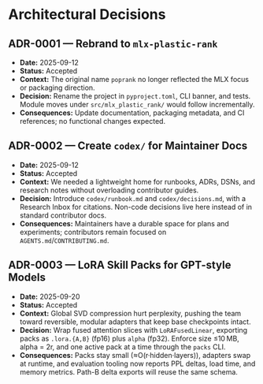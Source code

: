 # Architectural Decisions

## ADR-0001 — Rebrand to `mlx-plastic-rank`
- **Date:** 2025-09-12
- **Status:** Accepted
- **Context:** The original name `poprank` no longer reflected the MLX focus or packaging direction.
- **Decision:** Rename the project in `pyproject.toml`, CLI banner, and tests. Module moves under `src/mlx_plastic_rank/` would follow incrementally.
- **Consequences:** Update documentation, packaging metadata, and CI references; no functional changes expected.

## ADR-0002 — Create `codex/` for Maintainer Docs
- **Date:** 2025-09-12
- **Status:** Accepted
- **Context:** We needed a lightweight home for runbooks, ADRs, DSNs, and research notes without overloading contributor guides.
- **Decision:** Introduce `codex/runbook.md` and `codex/decisions.md`, with a Research Inbox for citations. Non-code decisions live here instead of in standard contributor docs.
- **Consequences:** Maintainers have a durable space for plans and experiments; contributors remain focused on `AGENTS.md`/`CONTRIBUTING.md`.

## ADR-0003 — LoRA Skill Packs for GPT-style Models
- **Date:** 2025-09-20
- **Status:** Accepted
- **Context:** Global SVD compression hurt perplexity, pushing the team toward reversible, modular adapters that keep base checkpoints intact.
- **Decision:** Wrap fused attention slices with `LoRAFusedLinear`, exporting packs as `.lora.{A,B}` (fp16) plus `alpha` (fp32). Enforce size ≤10 MB, alpha = 2r, and one active pack at a time through the `packs` CLI.
- **Consequences:** Packs stay small (≈O(r·hidden·layers)), adapters swap at runtime, and evaluation tooling now reports PPL deltas, load time, and memory metrics. Path-B delta exports will reuse the same schema.
